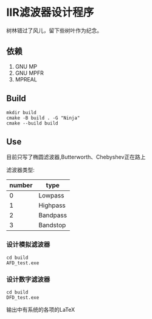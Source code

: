 # IIR滤波器设计程序

树林错过了风儿，留下些树叶作为纪念。

## 依赖

1. GNU MP
2. GNU MPFR
3. MPREAL

## Build

```shell
mkdir build
cmake -B build . -G "Ninja"
cmake --build build
```

## Use
目前只写了椭圆滤波器,Butterworth、Chebyshev正在路上

滤波器类型:

| number | type     |
| ------ | -------- |
| 0      | Lowpass  |
| 1      | Highpass |
| 2      | Bandpass |
| 3      | Bandstop |

### 设计模拟滤波器

```
cd build
AFD_test.exe
```

### 设计数字滤波器

```
cd build
DFD_test.exe
```

输出中有系统的各项的LaTeX


